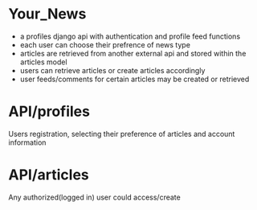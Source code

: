 # Your_News

- a profiles django api with authentication and profile feed functions
- each user can choose their prefrence of news type
- articles are retrieved from another external api and stored within the articles model
- users can retrieve articles or create articles accordingly
- user feeds/comments for certain articles may be created or retrieved

# API/profiles
Users registration, selecting their preference of articles and account information

# API/articles
Any authorized(logged in) user could access/create 